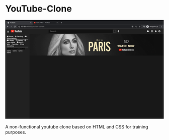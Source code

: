 # YouTube-Clone

<img src="images/readme.png"/>

A non-functional youtube clone based on HTML and CSS for training purposes.
